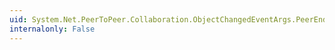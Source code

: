 ```yaml
---
uid: System.Net.PeerToPeer.Collaboration.ObjectChangedEventArgs.PeerEndPoint
internalonly: False
---
```

